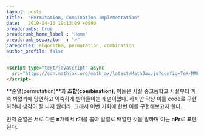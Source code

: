 ```yaml
---
layout: posts
title:  "Permutation, Combination Implementation"
date:   2019-04-10 19:13:09 +0900
breadcrumbs: true
breadcrumb_home_label : "Home"
breadcrumb_separator  : ">"
categories: algorithm, permutation, combination
author_profile: false
---
```


```html
<script type="text/javascript" async
  src="https://cdn.mathjax.org/mathjax/latest/MathJax.js?config=TeX-MML-AM_CHTML">
</script>
```

**순열(permutation)**과 **조합(combination)**, 이들은 사실 중고등학교 시절부터 계속 봐왔기에 당연하고 익숙하게 받아들이는 개념이였다. 하지만 막상 이를 code로 구현하려니 생각이 잘 나지 않더라. 그래서 이번 기회에 한번 이를 구현해보고자 한다.

먼저 순열은 서로 다른 **n**개에서 **r**개를 뽑아 일렬로 배열한 것을 말하며 이는 **nPr**로 표현된다.

